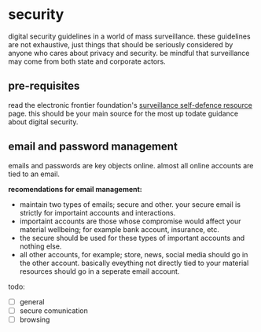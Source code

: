 # security

digital security guidelines in a world of mass surveillance.
these guidelines are not exhaustive, just things that should be seriously considered by anyone who cares about privacy and security.
be mindful that surveillance may come from both state and corporate actors. 

## pre-requisites

read the electronic frontier foundation's [surveillance self-defence resource](https://ssd.eff.org) page. 
this should be your main source for the most up todate guidance about digital security.

## email and password management

emails and passwords are key objects online. almost all online accounts are tied to an email.  

**recomendations for email management:** 
- maintain two types of emails; secure and other. your secure email is strictly for importaint accounts and interactions.
- importaint accounts are those whose compromise would affect your material wellbeing; for example bank account, insurance, etc.
- the secure should be used for these types of important accounts and nothing else.
- all other accounts, for example; store, news, social media should go in the other account. basically eveything not directly tied to your material resources should go in a seperate email account.

todo:
- [ ] general
- [ ] secure comunication
- [ ] browsing
